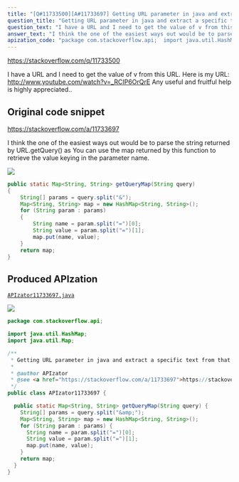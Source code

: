```yaml
---
title: "[Q#11733500][A#11733697] Getting URL parameter in java and extract a specific text from that URL"
question_title: "Getting URL parameter in java and extract a specific text from that URL"
question_text: "I have a URL and I need to get the value of v from this URL. Here is my URL: http://www.youtube.com/watch?v=_RCIP6OrQrE Any useful and fruitful help is highly appreciated.."
answer_text: "I think the one of the easiest ways out would be to parse the string returned by URL.getQuery() as You can use the map returned by this function to retrieve the value keying in the parameter name."
apization_code: "package com.stackoverflow.api;  import java.util.HashMap; import java.util.Map;  /**  * Getting URL parameter in java and extract a specific text from that URL  *  * @author APIzator  * @see <a href=\"https://stackoverflow.com/a/11733697\">https://stackoverflow.com/a/11733697</a>  */ public class APIzator11733697 {    public static Map<String, String> getQueryMap(String query) {     String[] params = query.split(\"&amp;\");     Map<String, String> map = new HashMap<String, String>();     for (String param : params) {       String name = param.split(\"=\")[0];       String value = param.split(\"=\")[1];       map.put(name, value);     }     return map;   } }"
---
```


https://stackoverflow.com/q/11733500

I have a URL and I need to get the value of v from this URL.
Here is my URL: http://www.youtube.com/watch?v=_RCIP6OrQrE
Any useful and fruitful help is highly appreciated..



## Original code snippet

https://stackoverflow.com/a/11733697

I think the one of the easiest ways out would be to parse the string returned by URL.getQuery() as
You can use the map returned by this function to retrieve the value keying in the parameter name.

<div class="code-logo"><img src="/stackoverflow.png" /></div>

```java
public static Map<String, String> getQueryMap(String query)  
{  
    String[] params = query.split("&");  
    Map<String, String> map = new HashMap<String, String>();  
    for (String param : params)  
    {  
        String name = param.split("=")[0];  
        String value = param.split("=")[1];  
        map.put(name, value);  
    }  
    return map;  
}
```

## Produced APIzation

[`APIzator11733697.java`](https://github.com/pasqualesalza/apization-temp-data/raw/master/search/APIzator11733697.java)

<div class="code-logo"><img src="/apizator.png" /></div>

```java
package com.stackoverflow.api;

import java.util.HashMap;
import java.util.Map;

/**
 * Getting URL parameter in java and extract a specific text from that URL
 *
 * @author APIzator
 * @see <a href="https://stackoverflow.com/a/11733697">https://stackoverflow.com/a/11733697</a>
 */
public class APIzator11733697 {

  public static Map<String, String> getQueryMap(String query) {
    String[] params = query.split("&amp;");
    Map<String, String> map = new HashMap<String, String>();
    for (String param : params) {
      String name = param.split("=")[0];
      String value = param.split("=")[1];
      map.put(name, value);
    }
    return map;
  }
}

```